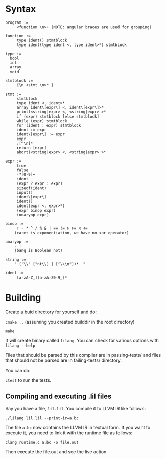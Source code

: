 # Syntax

```
program :=
     <function \n>+ (NOTE: angular braces are used for grouping)

function :=
     type ident() stmtblock
     type ident(type ident <, type ident>*) stmtblock

type :=
  bool
  int
  array
  void

stmtblock :=
     {\n <stmt \n>* }

stmt :=
     stmtblock
     type ident <, ident>*
     array ident\[expr\] <, ident\[expr\]>*
     print(<string|expr> <, <string|expr> >*
     if (expr) stmtblock [else stmtblock]
     while (expr) stmtblock
     for (ident : expr) stmtblock
     ident := expr
     ident\[expr\] := expr
     expr
     ;[^\n]*
     return [expr]
     abort(<string|expr> <, <string|expr> >*

expr :=
     true
     false
     -?[0-9]+
     ident
     (expr ? expr : expr)
     sizeof(ident)
     input()
     ident\[expr\]
     ident()
     ident(expr <, expr>*)
     (expr binop expr)
     (unaryop expr)

binop :=
     + - * ^ / % & | == != > >= < <=
    (caret is exponentiation, we have no xor operator)

unaryop :=
    - !
    (bang is Boolean not)

string :=
    " ('\\' ["nt\\] | [^\\\n"])*  "

ident :=
     [a-zA-Z_][a-zA-Z0-9_]*

```

# Building

Create a buid directory for yourself and do:

`cmake ..` (assuming you created builddir in the root directory)

`make`

It will create binary called `lilang`. You can check for various options with `lilang --help`

Files that should be parsed by this compiler are in passing-tests/ and files that should not be parsed are in failing-tests/ directory.

You can do:

`ctest` to run the tests. 

## Compiling and executing .lil files

Say you have a file, `lil.lil`. You compile it to LLVM IR like follows:

`./lilang lil.lil --print-ir=a.bc`

The file `a.bc` now contains the LLVM IR in textual form. If you want to execute it, you need to link it with the runtime file as follows:

`clang runtime.c a.bc -o file.out`

Then execute the file.out and see the live action.
